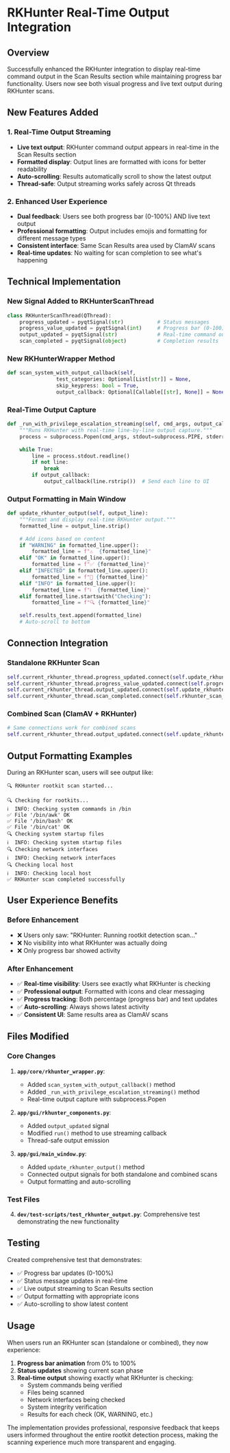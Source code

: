 # RKHunter Real-Time Output Integration

## Overview
Successfully enhanced the RKHunter integration to display real-time command output in the Scan Results section while maintaining progress bar functionality. Users now see both visual progress and live text output during RKHunter scans.

## New Features Added

### 1. Real-Time Output Streaming
- **Live text output**: RKHunter command output appears in real-time in the Scan Results section
- **Formatted display**: Output lines are formatted with icons for better readability
- **Auto-scrolling**: Results automatically scroll to show the latest output
- **Thread-safe**: Output streaming works safely across Qt threads

### 2. Enhanced User Experience
- **Dual feedback**: Users see both progress bar (0-100%) AND live text output
- **Professional formatting**: Output includes emojis and formatting for different message types
- **Consistent interface**: Same Scan Results area used by ClamAV scans
- **Real-time updates**: No waiting for scan completion to see what's happening

## Technical Implementation

### New Signal Added to RKHunterScanThread
```python
class RKHunterScanThread(QThread):
    progress_updated = pyqtSignal(str)           # Status messages
    progress_value_updated = pyqtSignal(int)     # Progress bar (0-100)
    output_updated = pyqtSignal(str)             # Real-time command output  ← NEW
    scan_completed = pyqtSignal(object)          # Completion results
```

### New RKHunterWrapper Method
```python
def scan_system_with_output_callback(self,
                test_categories: Optional[List[str]] = None,
                skip_keypress: bool = True,
                output_callback: Optional[Callable[[str], None]] = None) -> RKHunterScanResult:
```

### Real-Time Output Capture
```python
def _run_with_privilege_escalation_streaming(self, cmd_args, output_callback, timeout):
    """Runs RKHunter with real-time line-by-line output capture."""
    process = subprocess.Popen(cmd_args, stdout=subprocess.PIPE, stderr=subprocess.STDOUT, text=True, bufsize=1)
    
    while True:
        line = process.stdout.readline()
        if not line:
            break
        if output_callback:
            output_callback(line.rstrip())  # Send each line to UI
```

### Output Formatting in Main Window
```python
def update_rkhunter_output(self, output_line):
    """Format and display real-time RKHunter output."""
    formatted_line = output_line.strip()
    
    # Add icons based on content
    if "WARNING" in formatted_line.upper():
        formatted_line = f"⚠️  {formatted_line}"
    elif "OK" in formatted_line.upper():
        formatted_line = f"✅ {formatted_line}"
    elif "INFECTED" in formatted_line.upper():
        formatted_line = f"🚨 {formatted_line}"
    elif "INFO" in formatted_line.upper():
        formatted_line = f"ℹ️  {formatted_line}"
    elif formatted_line.startswith("Checking"):
        formatted_line = f"🔍 {formatted_line}"
    
    self.results_text.append(formatted_line)
    # Auto-scroll to bottom
```

## Connection Integration

### Standalone RKHunter Scan
```python
self.current_rkhunter_thread.progress_updated.connect(self.update_rkhunter_progress)
self.current_rkhunter_thread.progress_value_updated.connect(self.progress_bar.setValue)
self.current_rkhunter_thread.output_updated.connect(self.update_rkhunter_output)  ← NEW
self.current_rkhunter_thread.scan_completed.connect(self.rkhunter_scan_completed)
```

### Combined Scan (ClamAV + RKHunter)
```python
# Same connections work for combined scans
self.current_rkhunter_thread.output_updated.connect(self.update_rkhunter_output)  ← NEW
```

## Output Formatting Examples

During an RKHunter scan, users will see output like:

```
🔍 RKHunter rootkit scan started...

🔍 Checking for rootkits...
ℹ️  INFO: Checking system commands in /bin
✅ File '/bin/awk' OK
✅ File '/bin/bash' OK
✅ File '/bin/cat' OK
🔍 Checking system startup files
ℹ️  INFO: Checking system startup files
🔍 Checking network interfaces
ℹ️  INFO: Checking network interfaces
🔍 Checking local host
ℹ️  INFO: Checking local host
✅ RKHunter scan completed successfully
```

## User Experience Benefits

### Before Enhancement
- ❌ Users only saw: "RKHunter: Running rootkit detection scan..."
- ❌ No visibility into what RKHunter was actually doing
- ❌ Only progress bar showed activity

### After Enhancement
- ✅ **Real-time visibility**: Users see exactly what RKHunter is checking
- ✅ **Professional output**: Formatted with icons and clear messaging
- ✅ **Progress tracking**: Both percentage (progress bar) and text updates
- ✅ **Auto-scrolling**: Always shows latest activity
- ✅ **Consistent UI**: Same results area as ClamAV scans

## Files Modified

### Core Changes
1. **`app/core/rkhunter_wrapper.py`**:
   - Added `scan_system_with_output_callback()` method
   - Added `_run_with_privilege_escalation_streaming()` method
   - Real-time output capture with subprocess.Popen

2. **`app/gui/rkhunter_components.py`**:
   - Added `output_updated` signal
   - Modified `run()` method to use streaming callback
   - Thread-safe output emission

3. **`app/gui/main_window.py`**:
   - Added `update_rkhunter_output()` method
   - Connected output signals for both standalone and combined scans
   - Output formatting and auto-scrolling

### Test Files
4. **`dev/test-scripts/test_rkhunter_output.py`**: Comprehensive test demonstrating the new functionality

## Testing

Created comprehensive test that demonstrates:
- ✅ Progress bar updates (0-100%)
- ✅ Status message updates in real-time
- ✅ Live output streaming to Scan Results section
- ✅ Output formatting with appropriate icons
- ✅ Auto-scrolling to show latest content

## Usage

When users run an RKHunter scan (standalone or combined), they now experience:

1. **Progress bar animation** from 0% to 100%
2. **Status updates** showing current scan phase
3. **Real-time output** showing exactly what RKHunter is checking:
   - System commands being verified
   - Files being scanned
   - Network interfaces being checked
   - System integrity verification
   - Results for each check (OK, WARNING, etc.)

The implementation provides professional, responsive feedback that keeps users informed throughout the entire rootkit detection process, making the scanning experience much more transparent and engaging.
